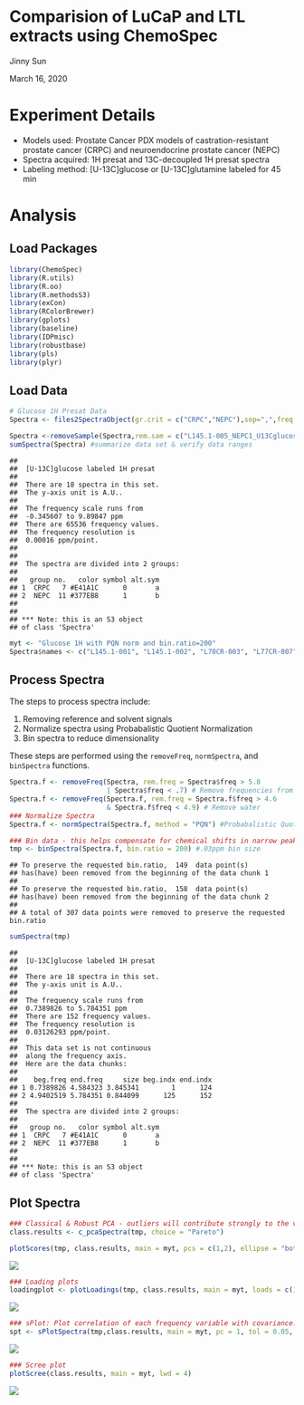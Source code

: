 Comparision of LuCaP and LTL extracts using ChemoSpec
================
Jinny Sun

March 16, 2020

# Experiment Details

  - Models used: Prostate Cancer PDX models of castration-resistant
    prostate cancer (CRPC) and neuroendocrine prostate cancer (NEPC)
  - Spectra acquired: 1H presat and 13C-decoupled 1H presat spectra
  - Labeling method: \[U-13C\]glucose or \[U-13C\]glutamine labeled for
    45 min

# Analysis

## Load Packages

``` r
library(ChemoSpec)
library(R.utils)
library(R.oo)
library(R.methodsS3)
library(exCon)
library(RColorBrewer)
library(gplots)
library(baseline)
library(IDPmisc)
library(robustbase)
library(pls)
library(plyr)
```

## Load Data

``` r
# Glucose 1H Presat Data
Spectra <- files2SpectraObject(gr.crit = c("CRPC","NEPC"),sep=",",freq.unit="ppm",int.unit="A.U.",desc="[U-13C]glucose labeled 1H presat",out.file="glucose_1H_data") #Convert csv files to Spectra Objects in the current directory
```

``` r
Spectra <-removeSample(Spectra,rem.sam = c("L145.1-005_NEPC1_U13Cglucose_3")) #L145.1-005 was removed as it was an extreme outlier, may be because it was measured at 318K and with 48Hz CHIRP pulse
sumSpectra(Spectra) #summarize data set & verify data ranges
```

    ## 
    ##  [U-13C]glucose labeled 1H presat 
    ## 
    ##  There are 18 spectra in this set.
    ##  The y-axis unit is A.U..
    ## 
    ##  The frequency scale runs from
    ##  -0.345607 to 9.89847 ppm
    ##  There are 65536 frequency values.
    ##  The frequency resolution is
    ##  0.00016 ppm/point.
    ## 
    ## 
    ##  The spectra are divided into 2 groups: 
    ## 
    ##   group no.   color symbol alt.sym
    ## 1  CRPC   7 #E41A1C      0       a
    ## 2  NEPC  11 #377EB8      1       b
    ## 
    ## 
    ## *** Note: this is an S3 object
    ## of class 'Spectra'

``` r
myt <- "Glucose 1H with PQN norm and bin.ratio=200"
Spectra$names <- c("L145.1-001", "L145.1-002", "L70CR-003", "L77CR-007", "L77CR-009", "L77CR-010", "L93-001", "L93-002", "L93-003", "LTL313HR-005", "LTL313HR-008", "LTL313HR-010", "LTL352-007", "LTL352-008", "LTL352-010", "LTL610-002", "LTL610-004","LTL610-007")
```

## Process Spectra

The steps to process spectra include:

1.  Removing reference and solvent signals
2.  Normalize spectra using Probabalistic Quotient Normalization
3.  Bin spectra to reduce dimensionality

These steps are performed using the `removeFreq`, `normSpectra`, and
`binSpectra` functions.

``` r
Spectra.f <- removeFreq(Spectra, rem.freq = Spectra$freq > 5.8
                        | Spectra$freq < .7) # Remove frequencies from both ends at once
Spectra.f <- removeFreq(Spectra.f, rem.freq = Spectra.f$freq > 4.6
                        & Spectra.f$freq < 4.9) # Remove water
### Normalize Spectra
Spectra.f <- normSpectra(Spectra.f, method = "PQN") #Probabalistic Quotient Normalization

### Bin data - this helps compensate for chemical shifts in narrow peaks due to diltuion, ionic strength, pH, etc. Not a big deal for broad peaks.
tmp <- binSpectra(Spectra.f, bin.ratio = 200) #.03ppm bin size
```

    ## To preserve the requested bin.ratio,  149  data point(s)
    ## has(have) been removed from the beginning of the data chunk 1 
    ## 
    ## To preserve the requested bin.ratio,  158  data point(s)
    ## has(have) been removed from the beginning of the data chunk 2 
    ## 
    ## A total of 307 data points were removed to preserve the requested bin.ratio

``` r
sumSpectra(tmp)
```

    ## 
    ##  [U-13C]glucose labeled 1H presat 
    ## 
    ##  There are 18 spectra in this set.
    ##  The y-axis unit is A.U..
    ## 
    ##  The frequency scale runs from
    ##  0.7389826 to 5.784351 ppm
    ##  There are 152 frequency values.
    ##  The frequency resolution is
    ##  0.03126293 ppm/point.
    ## 
    ##  This data set is not continuous
    ##  along the frequency axis.
    ##  Here are the data chunks:
    ## 
    ##    beg.freq end.freq     size beg.indx end.indx
    ## 1 0.7389826 4.584323 3.845341        1      124
    ## 2 4.9402519 5.784351 0.844099      125      152
    ## 
    ##  The spectra are divided into 2 groups: 
    ## 
    ##   group no.   color symbol alt.sym
    ## 1  CRPC   7 #E41A1C      0       a
    ## 2  NEPC  11 #377EB8      1       b
    ## 
    ## 
    ## *** Note: this is an S3 object
    ## of class 'Spectra'

## Plot Spectra

``` r
### Classical & Robust PCA - outliers will contribute strongly to the variance of the entire data set ###
class.results <- c_pcaSpectra(tmp, choice = "Pareto")

plotScores(tmp, class.results, main = myt, pcs = c(1,2), ellipse = "both", tol = 1.0, lwd = 4)
```

![](chemospec-prostate-cancer-analysis_files/figure-gfm/unnamed-chunk-5-1.png)<!-- -->

``` r
### Loading plots
loadingplot <- plotLoadings(tmp, class.results, main = myt, loads = c(1, 2), tol = 0.05, lwd = 4) #how many bootstraps are needed to reach 95% explained variance
```

![](chemospec-prostate-cancer-analysis_files/figure-gfm/unnamed-chunk-6-1.png)<!-- -->

``` r
### sPlot: Plot correlation of each frequency variable with covariance. Most influencial variables are in the upper right & lower left quadrants
spt <- sPlotSpectra(tmp,class.results, main = myt, pc = 1, tol = 0.05, lwd = 1)
```

![](chemospec-prostate-cancer-analysis_files/figure-gfm/unnamed-chunk-7-1.png)<!-- -->

``` r
### Scree plot
plotScree(class.results, main = myt, lwd = 4)
```

![](chemospec-prostate-cancer-analysis_files/figure-gfm/unnamed-chunk-8-1.png)<!-- -->
